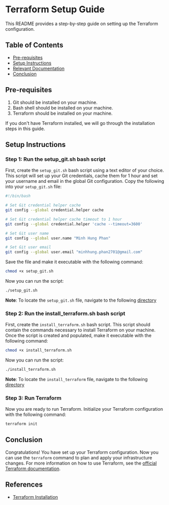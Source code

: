 # Terraform Setup Guide

This README provides a step-by-step guide on setting up the Terraform configuration.

## Table of Contents

- [Pre-requisites](#pre-requisites)
- [Setup Instructions](#setup-instructions)
- [Relevant Documentation](#relevant-documentation)
- [Conclusion](#conclusion)

## Pre-requisites

1. Git should be installed on your machine.
2. Bash shell should be installed on your machine.
3. Terraform should be installed on your machine.

If you don't have Terraform installed, we will go through the installation steps in this guide.

## Setup Instructions

### Step 1: Run the setup_git.sh bash script

First, create the `setup_git.sh` bash script using a text editor of your choice. This script will set up your Git credentials, cache them for 1 hour and set your username and email in the global Git configuration. Copy the following into your `setup_git.sh` file:

```bash
#!/bin/bash

# Set Git credential helper cache
git config --global credential.helper cache

# Set Git credential helper cache timeout to 1 hour
git config --global credential.helper 'cache --timeout=3600'

# Set Git user name
git config --global user.name "Minh Hung Phan"

# Set Git user email
git config --global user.email "minhhung.phan2701@gmail.com"
```

Save the file and make it executable with the following command:

```bash
chmod +x setup_git.sh
```

Now you can run the script:

```bash
./setup_git.sh
```

**Note**: To locate the `setup_git.sh` file, navigate to the following [directory](/02-terraform-setup/scripts/setup_git.sh)

### Step 2: Run the install_terraform.sh bash script

First, create the `install_terraform.sh` bash script. This script should contain the commands necessary to install Terraform on your machine. Once the script is created and populated, make it executable with the following command:

```bash
chmod +x install_terraform.sh
```

Now you can run the script:

```bash
./install_terraform.sh
```

**Note**: To locate the `install_terraform` file, navigate to the following [directory](/02-terraform-setup/scripts/install_terraform.sh)

### Step 3: Run Terraform

Now you are ready to run Terraform. Initialize your Terraform configuration with the following command:

```bash
terraform init
```

## Conclusion

Congratulations! You have set up your Terraform configuration. Now you can use the `terraform` command to plan and apply your infrastructure changes. For more information on how to use Terraform, see the [official Terraform documentation](https://www.terraform.io/docs/index.html).

## References

- [Terraform Installation](https://developer.hashicorp.com/terraform/tutorials/aws-get-started/install-cli)